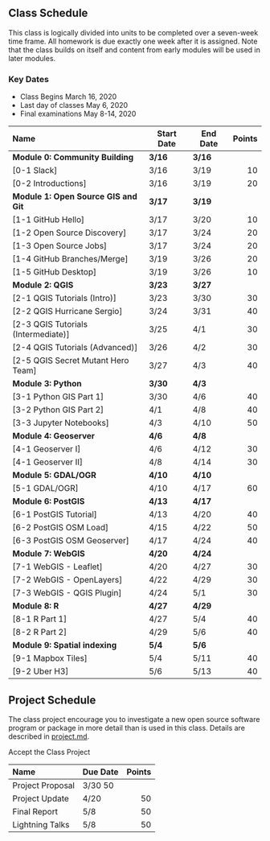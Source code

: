 
## Class Schedule

This class is logically divided into units to be completed over a seven-week time frame. All homework is due exactly one week after it is assigned. Note that the class builds on itself and content from early modules will be used in later modules.

### Key Dates
- Class Begins	March 16, 2020
- Last day of classes	May 6, 2020
- Final examinations	May 8-14, 2020

| Name | Start Date | End Date | Points |
| :--- | --- | --- | ---: |
| **Module 0: Community Building** | **3/16** | **3/16**  |   |
| [0-1 Slack] | 3/16 | 3/19 | 10 |
| [0-2 Introductions] | 3/16 | 3/19 | 20 |
| **Module 1: Open Source GIS and Git** | **3/17** | **3/19**  |   |
| [1-1 GitHub Hello] | 3/17 | 3/20 | 10 |
| [1-2 Open Source Discovery] | 3/17 | 3/24 | 20 |
| [1-3 Open Source Jobs] | 3/17 | 3/24 | 20 |
| [1-4 GitHub Branches/Merge] | 3/19 | 3/26 | 20 |
| [1-5 GitHub Desktop] | 3/19 | 3/26 | 10 |
| **Module 2: QGIS** | **3/23** | **3/27** | |
| [2-1 QGIS Tutorials (Intro)] | 3/23 | 3/30 | 30 |
| [2-2 QGIS Hurricane Sergio] | 3/24 | 3/31  | 40 |
| [2-3 QGIS Tutorials (Intermediate)]  | 3/25 | 4/1 | 30 |
| [2-4 QGIS Tutorials (Advanced)] | 3/26 |4/2 | 30 |
| [2-5 QGIS Secret Mutant Hero Team] | 3/27 | 4/3 | 40 |
| **Module 3: Python** | **3/30** | **4/3** |  |
| [3-1 Python GIS Part 1] | 3/30 | 4/6 | 40 |
| [3-2 Python GIS Part 2] | 4/1 | 4/8 | 40 |
| [3-3 Jupyter Notebooks] | 4/3 | 4/10 | 50 |
| **Module 4: Geoserver** | **4/6** | **4/8** | |
| [4-1 Geoserver I] | 4/6 | 4/12 | 30 |
| [4-1 Geoserver II] | 4/8 | 4/14 | 30 |
| **Module 5: GDAL/OGR** | **4/10** | **4/10** | |
| [5-1 GDAL/OGR] | 4/10 | 4/17 | 60 |
| **Module 6: PostGIS** | **4/13** | **4/17** | |
| [6-1 PostGIS Tutorial] | 4/13 | 4/20 | 40 |
| [6-2 PostGIS OSM Load] | 4/15 | 4/22 | 50 |
| [6-3 PostGIS OSM Geoserver] | 4/17 | 4/24 | 40 |
| **Module 7: WebGIS** | **4/20** | **4/24** | |
| [7-1 WebGIS - Leaflet] | 4/20 | 4/27 | 30 |
| [7-2 WebGIS - OpenLayers] | 4/22 | 4/29 | 30 |
| [7-3 WebGIS - QGIS Plugin] | 4/24 | 5/1 | 30 |
| **Module 8: R** | **4/27** | **4/29** |  |
| [8-1 R Part 1] | 4/27 | 5/4 | 40 |
| [8-2 R Part 2] | 4/29 | 5/6 | 40 |
| **Module 9: Spatial indexing** | **5/4** | **5/6** |  |
| [9-1 Mapbox Tiles] | 5/4 | 5/11 | 40 |
| [9-2 Uber H3] | 5/6 | 5/13 | 40 |

## Project Schedule
The class project encourage you to investigate a new open source software program or package in more detail than
is used in this class. Details are described in [project.md](project.md).

Accept the Class Project

| Name | Due Date | Points |
| :--- | --- | ---: |
| Project Proposal | 3/30  50  |
| Project Update | 4/20 | 50  |
| Final Report | 5/8 | 50  |
| Lightning Talks | 5/8 | 50  |
